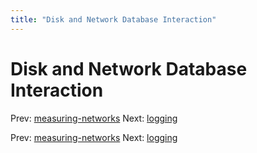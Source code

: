 ```yaml
---
title: "Disk and Network Database Interaction"
---
```


# Disk and Network Database Interaction

Prev: [measuring-networks](measuring-networks.md)
Next: [logging](logging.md)

Prev: [measuring-networks](measuring-networks.md)
Next: [logging](logging.md)
